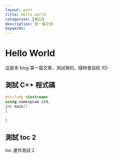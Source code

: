```yaml
---
layout: post
title: Hello world
categories: [雜記]
description: 第一篇文章
keywords: 
---
```


# Hello World

這是本 blog 第一篇文章，測試用的，隨時會自砍 XD

## 測試 C++ 程式碼

```c++
#include <iostream>
using namespcae std;
int main()
{
 
}
```

## 測試 toc 2

toc 運作測試 2
<!--stackedit_data:
eyJoaXN0b3J5IjpbODI2NTI4NTg2XX0=
-->